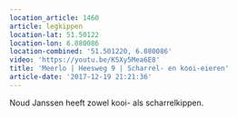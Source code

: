 ```yaml
---
location_article: 1460
article: legkippen
location-lat: 51.50122
location-lon: 6.080086
location-combined: '51.501220, 6.080086'
video: 'https://youtu.be/K5Xy5Mea6E8'
title: 'Meerlo | Heesweg 9 | Scharrel- en kooi-eieren'
article-date: '2017-12-19 21:21:36'
---
```


Noud Janssen heeft zowel kooi- als scharrelkippen.